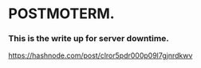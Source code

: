 # POSTMOTERM.
### This is the write up for server downtime.
https://hashnode.com/post/clror5pdr000p09l7gjnrdkwv
